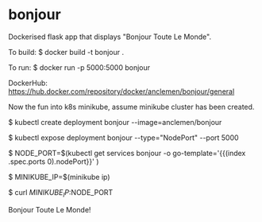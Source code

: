 bonjour
=======

Dockerised flask app that displays "Bonjour Toute Le Monde".


To build:
$ docker build -t bonjour .


To run:
$ docker run -p 5000:5000 bonjour


DockerHub:
https://hub.docker.com/repository/docker/anclemen/bonjour/general



Now the fun into k8s minikube, assume minikube cluster has been created.

$ kubectl create deployment bonjour --image=anclemen/bonjour

$ kubectl expose deployment bonjour --type="NodePort" --port 5000

$ NODE_PORT=$(kubectl get services bonjour -o go-template='{{(index .spec.ports 0).nodePort}}' )

$ MINIKUBE_IP=$(minikube ip)

$ curl $MINIKUBE_IP:$NODE_PORT

Bonjour Toute Le Monde!

